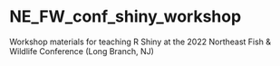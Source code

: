 # NE_FW_conf_shiny_workshop
Workshop materials for teaching R Shiny at the 2022 Northeast Fish &amp; Wildlife Conference (Long Branch, NJ)
